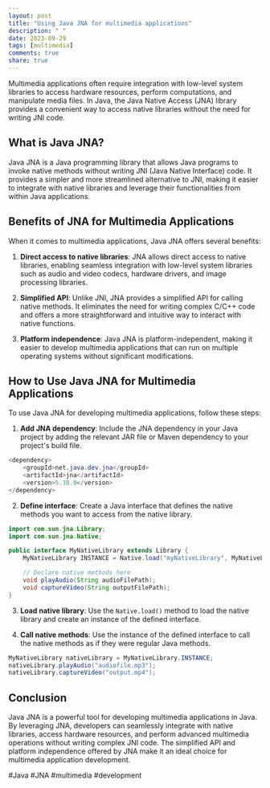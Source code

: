 ```yaml
---
layout: post
title: "Using Java JNA for multimedia applications"
description: " "
date: 2023-09-29
tags: [multimedia]
comments: true
share: true
---
```


Multimedia applications often require integration with low-level system libraries to access hardware resources, perform computations, and manipulate media files. In Java, the Java Native Access (JNA) library provides a convenient way to access native libraries without the need for writing JNI code.

## What is Java JNA?

Java JNA is a Java programming library that allows Java programs to invoke native methods without writing JNI (Java Native Interface) code. It provides a simpler and more streamlined alternative to JNI, making it easier to integrate with native libraries and leverage their functionalities from within Java applications.

## Benefits of JNA for Multimedia Applications

When it comes to multimedia applications, Java JNA offers several benefits:

1. **Direct access to native libraries**: JNA allows direct access to native libraries, enabling seamless integration with low-level system libraries such as audio and video codecs, hardware drivers, and image processing libraries.

2. **Simplified API**: Unlike JNI, JNA provides a simplified API for calling native methods. It eliminates the need for writing complex C/C++ code and offers a more straightforward and intuitive way to interact with native functions.

3. **Platform independence**: Java JNA is platform-independent, making it easier to develop multimedia applications that can run on multiple operating systems without significant modifications.

## How to Use Java JNA for Multimedia Applications

To use Java JNA for developing multimedia applications, follow these steps:

1. **Add JNA dependency**: Include the JNA dependency in your Java project by adding the relevant JAR file or Maven dependency to your project's build file.

```java
<dependency>
    <groupId>net.java.dev.jna</groupId>
    <artifactId>jna</artifactId>
    <version>5.10.0</version>
</dependency>
```

2. **Define interface**: Create a Java interface that defines the native methods you want to access from the native library.

```java
import com.sun.jna.Library;
import com.sun.jna.Native;

public interface MyNativeLibrary extends Library {
    MyNativeLibrary INSTANCE = Native.load("myNativeLibrary", MyNativeLibrary.class);

    // Declare native methods here
    void playAudio(String audioFilePath);
    void captureVideo(String outputFilePath);
}
```

3. **Load native library**: Use the `Native.load()` method to load the native library and create an instance of the defined interface.

4. **Call native methods**: Use the instance of the defined interface to call the native methods as if they were regular Java methods.

```java
MyNativeLibrary nativeLibrary = MyNativeLibrary.INSTANCE;
nativeLibrary.playAudio("audiofile.mp3");
nativeLibrary.captureVideo("output.mp4");
```

## Conclusion

Java JNA is a powerful tool for developing multimedia applications in Java. By leveraging JNA, developers can seamlessly integrate with native libraries, access hardware resources, and perform advanced multimedia operations without writing complex JNI code. The simplified API and platform independence offered by JNA make it an ideal choice for multimedia application development.

#Java #JNA #multimedia #development